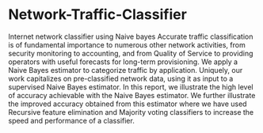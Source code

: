 # Network-Traffic-Classifier
Internet network classifier using Naive bayes
Accurate traffic classification is of fundamental importance to numerous other network
activities, from security monitoring to accounting, and from Quality of Service to providing
operators with useful forecasts for long-term provisioning. We apply a Naive Bayes
estimator to categorize traffic by application. Uniquely, our work capitalizes on
pre-classified network data, using it as input to a supervised Naive Bayes estimator. In this
report, we illustrate the high level of accuracy achievable with the Naive Bayes estimator.
We further illustrate the improved accuracy obtained from this estimator where we have
used Recursive feature elimination and Majority voting classifiers to increase the speed and
performance of a classifier.
